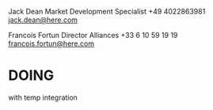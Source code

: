 Jack Dean
Market Development Specialist
+49 4022863981
jack.dean@here.com

Francois Fortun
Director Alliances
+33 6 10 59 19 19
francois.fortun@here.com

# DOING
with temp integration